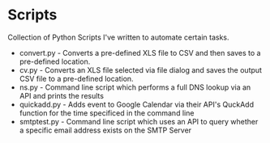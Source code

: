 # Scripts
Collection of Python Scripts I've written to automate certain tasks.

- convert.py - Converts a pre-defined XLS file to CSV and then saves to a pre-defined location.
- cv.py - Converts an XLS file selected via file dialog and saves the output CSV file to a pre-defined location.
- ns.py - Command line script which performs a full DNS lookup via an API and prints the results
- quickadd.py - Adds event to Google Calendar via their API's QuckAdd function for the time specificed in the command line
- smtptest.py - Command line script which uses an API to query whether a specific email address exists on the SMTP Server
